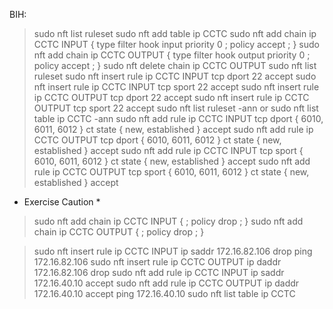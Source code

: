 BIH: 
> sudo nft list ruleset
> sudo nft add table ip CCTC
> sudo nft add chain ip CCTC INPUT { type filter hook input priority 0 \; policy accept \; }
> sudo nft add chain ip CCTC OUTPUT { type filter hook output priority 0 \; policy accept \; }
> sudo nft delete chain ip CCTC OUTPUT
> sudo nft list ruleset
> sudo nft insert rule ip CCTC INPUT tcp dport 22 accept
> sudo nft insert rule ip CCTC INPUT tcp sport 22 accept
> sudo nft insert rule ip CCTC OUTPUT tcp dport 22 accept
> sudo nft insert rule ip CCTC OUTPUT tcp sport 22 accept
> sudo nft list ruleset -ann
or
> sudo nft list table ip CCTC -ann
> sudo nft add rule ip CCTC INPUT tcp dport { 6010, 6011, 6012 } ct state { new, established } accept
> sudo nft add rule ip CCTC OUTPUT tcp dport { 6010, 6011, 6012 } ct state { new, established } accept
> sudo nft add rule ip CCTC INPUT tcp sport { 6010, 6011, 6012 } ct state { new, established } accept
> sudo nft add rule ip CCTC OUTPUT tcp sport { 6010, 6011, 6012 } ct state { new, established } accept

* Exercise Caution *
> sudo nft add chain ip CCTC INPUT { \; policy drop \; }
> sudo nft add chain ip CCTC OUTPUT { \; policy drop \; }

> sudo nft insert rule ip CCTC INPUT ip saddr 172.16.82.106 drop
> ping 172.16.82.106
> sudo nft insert rule ip CCTC OUTPUT ip daddr 172.16.82.106 drop
> sudo nft add rule ip CCTC INPUT ip saddr 172.16.40.10 accept
> sudo nft add rule ip CCTC OUTPUT ip daddr 172.16.40.10 accept
> ping 172.16.40.10
> sudo nft list table ip CCTC

